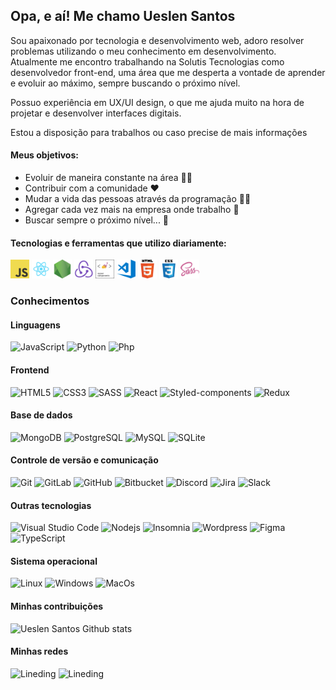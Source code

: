 ## Opa, e aí! Me chamo Ueslen Santos

Sou apaixonado por tecnologia e desenvolvimento web, adoro resolver problemas utilizando o meu conhecimento em desenvolvimento. Atualmente me encontro trabalhando na Solutis Tecnologias como desenvolvedor front-end, uma área que me desperta a vontade de aprender e evoluir ao máximo, sempre buscando o próximo nível.

Possuo experiência em UX/UI design, o que me ajuda muito na hora de projetar e desenvolver interfaces digitais.  
  
Estou a disposição para trabalhos ou caso precise de mais informações

#### Meus objetivos:
* Evoluir de maneira constante na área 👨‍💻
* Contribuir com a comunidade ❤️
* Mudar a vida das pessoas através da programação 👨‍🏫
* Agregar cada vez mais na empresa onde trabalho 💯
* Buscar sempre o próximo nível... 🚀

#### Tecnologias e ferramentas que utilizo diariamente:
<p align="left">
 <code><img height="30" src="https://raw.githubusercontent.com/github/explore/80688e429a7d4ef2fca1e82350fe8e3517d3494d/topics/javascript/javascript.png"></code>
<code><img height="30" src="https://raw.githubusercontent.com/github/explore/80688e429a7d4ef2fca1e82350fe8e3517d3494d/topics/react/react.png"></code>
<code><img height="30" src="https://raw.githubusercontent.com/github/explore/80688e429a7d4ef2fca1e82350fe8e3517d3494d/topics/nodejs/nodejs.png"></code>
<code><img height="30" src="https://raw.githubusercontent.com/github/explore/80688e429a7d4ef2fca1e82350fe8e3517d3494d/topics/redux/redux.png"></code>
<code><img height="30" src="https://raw.githubusercontent.com/github/explore/80688e429a7d4ef2fca1e82350fe8e3517d3494d/topics/styled-components/styled-components.png"></code>
<code><img height="30" src="https://raw.githubusercontent.com/github/explore/80688e429a7d4ef2fca1e82350fe8e3517d3494d/topics/visual-studio-code/visual-studio-code.png"></code>
<code><img height="30" src="https://raw.githubusercontent.com/github/explore/80688e429a7d4ef2fca1e82350fe8e3517d3494d/topics/html/html.png"></code>
<code><img height="30" src="https://raw.githubusercontent.com/github/explore/80688e429a7d4ef2fca1e82350fe8e3517d3494d/topics/css/css.png"></code>
<code><img height="30" src="https://raw.githubusercontent.com/github/explore/80688e429a7d4ef2fca1e82350fe8e3517d3494d/topics/sass/sass.png"></code>
   </p>
   
### Conhecimentos
#### Linguagens
![JavaScript](https://img.shields.io/badge/-JavaScript-black?style=flat-square&logo=javascript&link=https://github.com/Ueslen-dev/) ![Python](https://img.shields.io/badge/-Python-afd0ea?style=flat-square&logo=Python&link=https://github.com/Ueslen-dev/) ![Php](https://img.shields.io/badge/-Php-afd0ea?style=flat-square&logo=Php&link=https://github.com/Ueslen-dev/) 
#### Frontend
![HTML5](https://img.shields.io/badge/-HTML5-E34F26?style=flat-square&logo=html5&logoColor=white&link=https://github.com/Ueslen-dev/) ![CSS3](https://img.shields.io/badge/-CSS3-1572B6?style=flat-square&logo=css3&link=https://github.com/Ueslen-dev/) ![SASS](https://img.shields.io/badge/-SASS-ed9ac2?style=flat-square&logo=sass) ![React](https://img.shields.io/badge/-React-black?style=flat-square&logo=react&link=https://github.com/Ueslen-dev/) ![Styled-components](https://img.shields.io/badge/-Styled%20Components-pink?style=flat-square&logo=styled-components) ![Redux](https://img.shields.io/badge/-Redux-764ABC?style=flat-square&logo=redux&link=https://github.com/Ueslen-dev/)

#### Base de dados

![MongoDB](https://img.shields.io/badge/-MongoDB-black?style=flat-square&logo=mongodb&link=https://github.com/Ueslen-dev/) ![PostgreSQL](https://img.shields.io/badge/-PostgreSQL-336791?style=flat-square&logo=postgresql&link=https://github.com/Ueslen-dev/) ![MySQL](https://img.shields.io/badge/-MySQL-a0c4db?style=flat-square&logo=mysql&link=https://github.com/Ueslen-dev/) ![SQLite](https://img.shields.io/badge/-SQLite-003B57?style=flat-square&logo=sqlite&link=https://github.com/Ueslen-dev/)

#### Controle de versão e comunicação
![Git](https://img.shields.io/badge/-Git-black?style=flat-square&logo=git&link=https://github.com/Ueslen-dev/) ![GitLab](https://img.shields.io/badge/-GitLab-FCA121?style=flat-square&logo=gitlab&link=https://github.com/Ueslen-dev/) ![GitHub](https://img.shields.io/badge/-GitHub-181717?style=flat-square&logo=github&link=https://github.com/Ueslen-dev/) ![Bitbucket](https://img.shields.io/badge/-Bitbucket-0052CC?style=flat-square&logo=bitbucket&link=https://github.com/Ueslen-dev/) ![Discord](https://img.shields.io/badge/-Discord-000000?style=flat-square&logo=Discord&link=https://github.com/Ueslen-dev/) ![Jira](https://img.shields.io/badge/-Jira-0052CC?style=flat-square&logo=Jira&link=https://github.com/Ueslen-dev/) ![Slack](https://img.shields.io/badge/-Slack-4A154B?style=flat-square&logo=Slack&link=https://github.com/Ueslen-dev/)

#### Outras tecnologias
![Visual Studio Code](https://img.shields.io/badge/-Visual%20Studio%20Code-007ACC?style=flat-square&logo=VisualStudioCode&link=https://github.com/Ueslen-dev/) ![Nodejs](https://img.shields.io/badge/-Nodejs-black?style=flat-square&logo=Node.js&link=https://github.com/Ueslen-dev/) ![Insomnia](https://img.shields.io/badge/-Insomnia-5849BE?style=flat-square&logo=Insomnia&link=https://github.com/Ueslen-dev/) ![Wordpress](https://img.shields.io/badge/-Wordpress-21759B?style=flat-square&logo=Wordpress&link=https://github.com/Ueslen-dev/) ![Figma](https://img.shields.io/badge/-Figma-ffbaba?style=flat-square&logo=figma) ![TypeScript](https://img.shields.io/badge/-TypeScript-007ACC?style=flat-square&logo=typescript&link=https://github.com/Ueslen-dev/)
#### Sistema operacional
![Linux](https://img.shields.io/badge/-Linux-333333?style=flat-square&logo=Linux&link=https://github.com/Ueslen-dev/) ![Windows](https://img.shields.io/badge/-Windows-0078D6?style=flat-square&logo=Windows&link=https://github.com/Ueslen-dev/) ![MacOs](https://img.shields.io/badge/-MacOS-0078D6?style=flat-square&logo=MacOs&link=https://github.com/Ueslen-dev/)
#### Minhas contribuições
![Ueslen Santos Github stats](https://github-readme-stats.vercel.app/api?username=Ueslen-dev&show_icons=true&theme=dracula)

#### Minhas redes
![Lineding](https://img.shields.io/badge/-Linkedin-0078D6?style=flat-square&logo=Linkedin&link=https://www.linkedin.com/in/ueslen-santos/) ![Lineding](https://img.shields.io/badge/-Instagram-333?style=flat-square&logo=Instagram&link=https://www.instagram.com/uesleensantos/)
